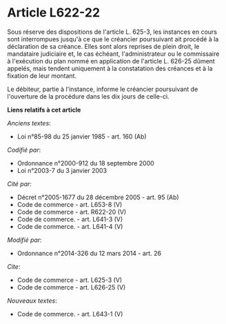 # Article L622-22

Sous réserve des dispositions de l'article L. 625-3, les instances en cours sont interrompues jusqu'à ce que le créancier
poursuivant ait procédé à la déclaration de sa créance. Elles sont alors reprises de plein droit, le mandataire judiciaire
et, le cas échéant, l'administrateur ou le commissaire à l'exécution du plan nommé en application de l'article L. 626-25
dûment appelés, mais tendent uniquement à la constatation des créances et à la fixation de leur montant. 

Le débiteur, partie à l'instance, informe le créancier poursuivant de l'ouverture de la procédure dans les dix jours de
celle-ci.

**Liens relatifs à cet article**

_Anciens textes_:

  - Loi n°85-98 du 25 janvier 1985 - art. 160 (Ab)

_Codifié par_:

  - Ordonnance n°2000-912 du 18 septembre 2000
  - Loi n°2003-7 du 3 janvier 2003

_Cité par_:

  - Décret n°2005-1677 du 28 décembre 2005 - art. 95 (Ab)
  - Code de commerce - art. L653-8 (V)
  - Code de commerce - art. R622-20 (V)
  - Code de commerce. - art. L641-3 (V)
  - Code de commerce. - art. L641-4 (V)

_Modifié par_:

  - Ordonnance n°2014-326 du 12 mars 2014 - art. 26

_Cite_:

  - Code de commerce - art. L625-3 (V)
  - Code de commerce - art. L626-25 (V)

_Nouveaux textes_:

  - Code de commerce. - art. L643-1 (V)
